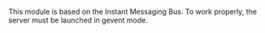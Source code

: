 This module is based on the Instant Messaging Bus. To work properly, the
server must be launched in gevent mode.
